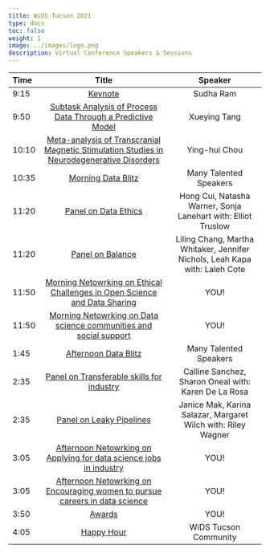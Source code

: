 ```yaml
---
title: WiDS Tucson 2021
type: docs
toc: false
weight: 1
image: ../images/logo.png
description: Virtual Conference Speakers & Sessions
---
```



| Time      | Title | Speaker    | 
| :---        |    :----:   |          :---: | 
| 9:15      | [Keynote](conf2021/keynote.markdown)       | Sudha Ram   |  
| 9:50   | [Subtask Analysis of Process Data Through a Predictive Model](conf2021/rm1-talk-1.markdown)    | Xueying Tang      | 
| 10:10 | [Meta-analysis of Transcranial Magnetic Stimulation Studies in Neurodegenerative Disorders](conf2021/rm1-talk-2.markdown) | Ying-hui Chou | 
| 10:35 | [Morning Data Blitz](conf2021/data-blitz1.markdown) |  Many Talented Speakers  | 
| 11:20 | [Panel on Data Ethics](conf2021/panel-1a.markdown)  | Hong Cui, Natasha Warner, Sonja Lanehart with: Elliot Truslow  | 
| 11:20 | [Panel on Balance](conf2021/panel-1b.markdown)  | Liling Chang, Martha Whitaker, Jennifer Nichols, Leah Kapa with: Laleh Cote  | 
| 11:50 | [Morning Netowrking on Ethical Challenges in Open Science and Data Sharing](conf2021/network-1.markdown) | YOU!  | 
| 11:50 | [Morning Netowrking on Data science communities and social support](conf2021/network-1.markdown) | YOU!  |
| 1:45  | [Afternoon Data Blitz](conf2021/data-blitz2.markdown)  | Many Talented Speakers  | 
| 2:35  | [Panel on Transferable skills for industry](conf2021/panel-2a.markdown) | Calline Sanchez, Sharon Oneal with: Karen De La Rosa|
| 2:35  | [Panel on Leaky Pipelines](conf2021/panel-2b.markdown) | Janice Mak, Karina Salazar, Margaret Wilch with: Riley Wagner|
| 3:05 | [Afternoon Netowrking on Applying for data science jobs in industry](conf2021/network-1.markdown) | YOU!  | 
| 3:05 | [Afternoon Netowrking on Encouraging women to pursue careers in data science](conf2021/network-1.markdown) | YOU!  |
| 3:50 | [Awards](conf2021/posterawards.markdown) | YOU!  | 
| 4:05 | [Happy Hour](conf2021/network-1.markdown) | WiDS Tucson Community | 

